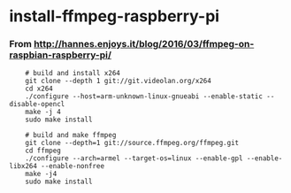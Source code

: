 # install-ffmpeg-raspberry-pi
### From http://hannes.enjoys.it/blog/2016/03/ffmpeg-on-raspbian-raspberry-pi/
        # build and install x264
        git clone --depth 1 git://git.videolan.org/x264
        cd x264
        ./configure --host=arm-unknown-linux-gnueabi --enable-static --disable-opencl
        make -j 4
        sudo make install

        # build and make ffmpeg
        git clone --depth=1 git://source.ffmpeg.org/ffmpeg.git
        cd ffmpeg
        ./configure --arch=armel --target-os=linux --enable-gpl --enable-libx264 --enable-nonfree
        make -j4
        sudo make install
